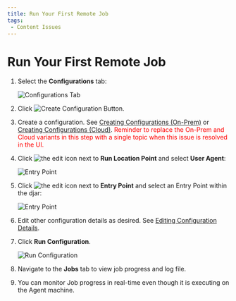 ```yaml
---
title: Run Your First Remote Job
tags:
 - Content Issues
---
```

# Run Your First Remote Job

1. Select the **Configurations** tab:

   ![Configurations Tab](/img/Configurations-Tab.png)

2. Click ![Create Configuration Button](/img/icons/Create-Configuration-Button.png).
3. Create a configuration. See [Creating Configurations (On-Prem)](../configurations/creating-configurations-on-prem) or [Creating Configurations (Cloud)](../configurations/creating-configurations-cloud). <font color="red">Reminder to replace the On-Prem and Cloud variants in this step with a single topic when this issue is resolved in the UI.</font>
4. Click ![the edit icon](/img/icons/edit-icon.png) next to **Run Location Point** and select **User Agent**:

   ![Entry Point](/img/Configuration-Run-Location-Agent.png)

5. Click ![the edit icon](/img/icons/edit-icon.png) next to **Entry Point** and select an Entry Point within the djar:
   
   ![Entry Point](/img/Entry-Point.png)

6. Edit other configuration details as desired. See [Editing Configuration Details](../configurations/editing-configuration-details).
7. Click **Run&nbsp;Configuration**.

   ![Run Configuration](/img/Configuration-Run2.png)

8. Navigate to the **Jobs** tab to view job progress and log file.
9. You can monitor Job progress in real-time even though it is executing on the Agent machine.